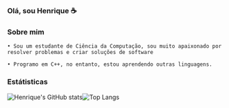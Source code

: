 ### Olá, sou Henrique ☕

### Sobre mim

    • Sou um estudante de Ciência da Computação, sou muito apaixonado por resolver problemas e criar soluções de software
    
    • Programo em C++, no entanto, estou aprendendo outras linguagens. 


### Estátisticas

![Henrique's GitHub stats](https://github-readme-stats.vercel.app/api?username=itzhendo&show_icons=true&theme=tokyonight)![Top Langs](https://github-readme-stats.vercel.app/api/top-langs/?username=itzhendo&layout=compact&theme=tokyonight)
